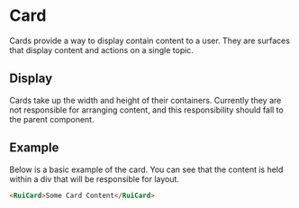# Card
Cards provide a way to display contain content to a user. They are surfaces that display content and actions on a single topic.

## Display
Cards take up the width and height of their containers. Currently
they are not responsible for arranging content, and this responsibility should fall to the parent component. 

## Example
Below is a basic example of the card. You can see that the content is held within a div that will be responsible for layout.
 
```html preview
<RuiCard>Some Card Content</RuiCard>
```